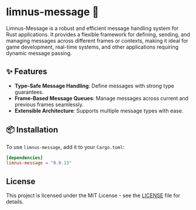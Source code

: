 # limnus-message 🧱

Limnus-Message is a robust and efficient message handling system for Rust applications. It provides a flexible
framework for defining, sending, and managing messages across different frames or contexts, making it ideal for 
game development, real-time systems, and other applications requiring dynamic message passing.

## ✨ Features

- **Type-Safe Message Handling**: Define messages with strong type guarantees.
- **Frame-Based Message Queues**: Manage messages across current and previous frames seamlessly.
- **Extensible Architecture**: Supports multiple message types with ease.

## 📦 Installation

To use `limnus-message`, add it to your `Cargo.toml`:

```toml
[dependencies]
limnus-message = "0.0.13"
```

## License

This project is licensed under the MIT License - see the [LICENSE](LICENSE) file for details.

